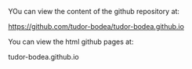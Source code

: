 YOu can view the content of the github repository at:

https://github.com/tudor-bodea/tudor-bodea.github.io

You can view the html github pages at:

tudor-bodea.github.io
